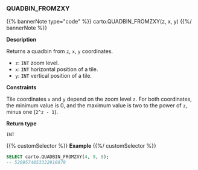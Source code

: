 ### QUADBIN_FROMZXY

{{% bannerNote type="code" %}}
carto.QUADBIN_FROMZXY(z, x, y)
{{%/ bannerNote %}}

**Description**

Returns a quadbin from `z`, `x`, `y` coordinates.

* `z`: `INT` zoom level.
* `x`: `INT` horizontal position of a tile.
* `y`: `INT` vertical position of a tile.

**Constraints**

Tile coordinates `x` and `y` depend on the zoom level `z`. For both coordinates, the minimum value is 0, and the maximum value is two to the power of `z`, minus one (`2^z - 1`).

**Return type**

`INT`

{{% customSelector %}}
**Example**
{{%/ customSelector %}}

```sql
SELECT carto.QUADBIN_FROMZXY(4, 9, 8);
-- 5209574053332910079
```